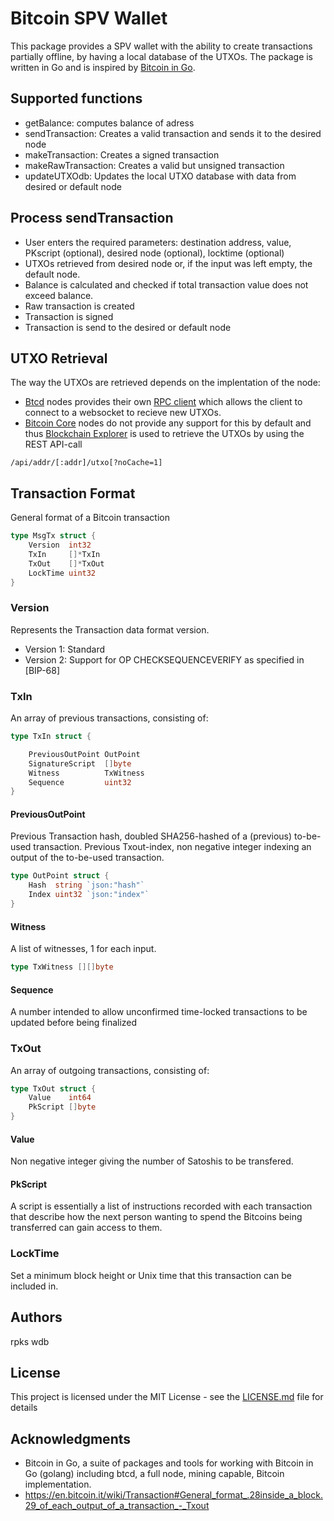 # Bitcoin SPV Wallet
This package provides a SPV wallet with the ability to create transactions partially offline, by having a local database of the UTXOs. The package is written in Go and is  inspired by [Bitcoin in Go](https://github.com/btcsuite).

## Supported functions
* getBalance: computes balance of adress
* sendTransaction: Creates a valid transaction and sends it to the desired node
* makeTransaction: Creates a signed transaction
* makeRawTransaction: Creates a valid but unsigned transaction
* updateUTXOdb: Updates the local UTXO database with data from desired or default node

## Process sendTransaction
* User enters the required parameters:  destination address,  value, PKscript (optional), desired node (optional), locktime (optional)
* UTXOs retrieved from desired node or, if the input was left empty, the default node.
* Balance is calculated and checked if total transaction value does not exceed balance.
* Raw transaction is created
* Transaction is signed
* Transaction is send to the desired or default node


## UTXO Retrieval
The way the UTXOs are retrieved depends on the implentation of the node:
* [Btcd](https://github.com/btcsuite/btcd) nodes provides their own [RPC client](https://github.com/btcsuite/btcd/tree/master/rpcclient/examples/btcwalletwebsockets) which allows the client to connect to a websocket to recieve new UTXOs.
* [Bitcoin Core](https://bitcoin.org/en/bitcoin-core/) nodes do not provide any support for this by default and thus [Blockchain Explorer](https://www.blockchain.com/explorer) is used to retrieve the UTXOs by using the REST API-call  
```
/api/addr/[:addr]/utxo[?noCache=1]
```
## Transaction Format
General format of a Bitcoin transaction
```go
type MsgTx struct {
	Version  int32
	TxIn     []*TxIn
	TxOut    []*TxOut
	LockTime uint32
}
```
### Version
Represents the Transaction data format version.
* Version 1: Standard
* Version 2: Support for OP CHECKSEQUENCEVERIFY as specified in [BIP-68]

### TxIn
An array of previous transactions, consisting of:
```go
type TxIn struct {

	PreviousOutPoint OutPoint
	SignatureScript  []byte
	Witness          TxWitness
	Sequence         uint32
}
```
#### PreviousOutPoint
Previous Transaction hash, doubled SHA256-hashed of a (previous) to-be-used transaction.
Previous Txout-index, non negative integer indexing an output of the to-be-used transaction.
```go
type OutPoint struct {
	Hash  string `json:"hash"`
	Index uint32 `json:"index"`
}
```
#### Witness
A list of witnesses, 1 for each input.
```go
type TxWitness [][]byte
```
#### Sequence
A number intended to allow unconfirmed time-locked transactions to be updated before being finalized

### TxOut
An array of outgoing transactions, consisting of:
```go
type TxOut struct {
	Value    int64
	PkScript []byte
}
```
#### Value
Non negative integer giving the number of Satoshis to be transfered.

#### PkScript
A script is essentially a list of instructions recorded with each transaction that describe how the next person wanting to spend the Bitcoins being transferred can gain access to them.

### LockTime
Set a minimum block height or Unix time that this transaction can be included in.

## Authors
rpks
wdb
## License

This project is licensed under the MIT License - see the [LICENSE.md](LICENSE.md) file for details

## Acknowledgments
* Bitcoin in Go, a suite of packages and tools for working with Bitcoin in Go (golang) including btcd, a full node, mining capable, Bitcoin implementation.
* https://en.bitcoin.it/wiki/Transaction#General_format_.28inside_a_block.29_of_each_output_of_a_transaction_-_Txout

